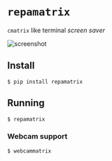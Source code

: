 # `repamatrix`

`cmatrix` like terminal *screen saver*

![screenshot](./repamatrix.png)

## Install

```
$ pip install repamatrix
```

## Running

```
$ repamatrix
```

### Webcam support

```
$ webcammatrix
```


